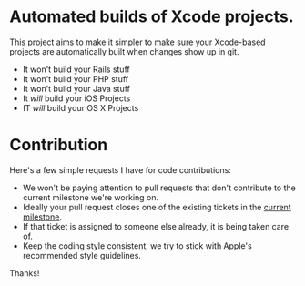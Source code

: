 # Automated builds of Xcode projects.

This project aims to make it simpler to make sure your Xcode-based projects are automatically built when changes show up in git. 
- It won't build your Rails stuff
- It won't build your PHP stuff
- It won't build your Java stuff
- It *will* build your iOS Projects
- IT *will* build your OS X Projects

# Contribution

Here's a few simple requests I have for code contributions:

- We won't be paying attention to pull requests that don't contribute to the current milestone we're working on.
- Ideally your pull request closes one of the existing tickets in the [current milestone](https://github.com/sgoodwin/DevBot/issues?milestone).
- If that ticket is assigned to someone else already, it is being taken care of.
- Keep the coding style consistent, we try to stick with Apple's recommended style guidelines.


Thanks!
